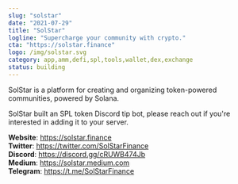 ```yaml
---
slug: "solstar"
date: "2021-07-29"
title: "SolStar"
logline: "Supercharge your community with crypto."
cta: "https://solstar.finance"
logo: /img/solstar.svg
category: app,amm,defi,spl,tools,wallet,dex,exchange
status: building
---
```


SolStar is a platform for creating and organizing token-powered communities, powered by Solana.

SolStar built an SPL token Discord tip bot, please reach out if you're interested in adding it to your server.

<b>Website</b>: https://solstar.finance</br>
<b>Twitter</b>: https://twitter.com/SolStarFinance </br>
<b>Discord</b>: https://discord.gg/cRUWB474Jb </br>
<b>Medium</b>: https://solstar.medium.com </br>
<b>Telegram</b>: https://t.me/SolStarFinance </br>
